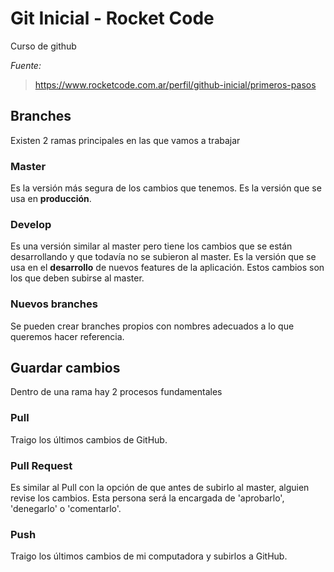 # Git Inicial - Rocket Code
Curso de github 

*Fuente:* 
> https://www.rocketcode.com.ar/perfil/github-inicial/primeros-pasos

## Branches
Existen 2 ramas principales en las que vamos a trabajar

### Master
Es la versión más segura de los cambios que tenemos.
Es la versión que se usa en **producción**.

### Develop
Es una versión similar al master pero tiene los cambios que se están desarrollando 
y que todavía no se subieron al master.
Es la versión que se usa en el **desarrollo** de nuevos features de la aplicación.
Estos cambios son los que deben subirse al master.

### Nuevos branches
Se pueden crear branches propios con nombres adecuados a lo que 
queremos hacer referencia.

## Guardar cambios
Dentro de una rama hay 2 procesos fundamentales

### Pull
Traigo los últimos cambios de GitHub.

### Pull Request
Es similar al Pull con la opción de que antes de subirlo al master, alguien revise los cambios. 
Esta persona será la encargada de 'aprobarlo', 'denegarlo' o 'comentarlo'.

### Push
Traigo los últimos cambios de mi computadora y subirlos a GitHub.


